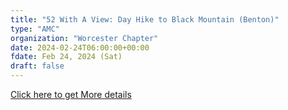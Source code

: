 ```yaml
---
title: "52 With A View: Day Hike to Black Mountain (Benton)"
type: "AMC"
organization: "Worcester Chapter"
date: 2024-02-24T06:00:00+00:00
fdate: Feb 24, 2024 (Sat)
draft: false
---
```

<a href="https://activities.outdoors.org/search/index.cfm/action/details/id/147177" target="_blank">Click here to get More details</a>

